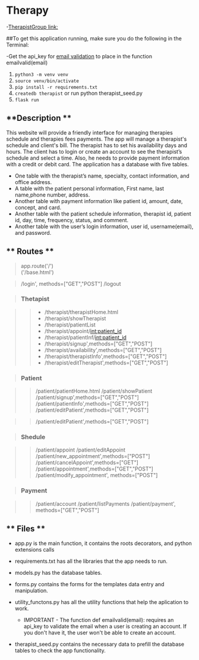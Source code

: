 # Therapy

-[TherapistGroup link:](https://therapistt.herokuapp.com/)

##To get this application running, make sure you do the following in the Terminal:

-Get the api_key for [email validation](https://www.abstractapi.com/email-verification-validation-api) to place in the function emailvalid(email)

1. `python3 -m venv venv`
2. `source venv/bin/activate`
3. `pip install -r requirements.txt`  
4. `createdb therapist` or run python therapist_seed.py
5. `flask run`

## **Description **

This website will provide a friendly interface for managing therapies schedule and therapies fees payments.
The app will manage a therapist's schedule and client's bill. The therapist has to set his availability days and hours. The client has to login or create an account to see the therapist’s schedule and select a time. Also, he needs to provide payment information with a credit or debit card. 
The application has a database with five tables. 
- One table with the therapist’s name, specialty, contact information, and office address. 
- A table with the patient personal information, First name, last name,phone number, address.
- Another table with payment information like patient id, amount, date, concept, and card. 
- Another table with the patient schedule information, therapist id, patient id, day, time, frequency, status, and comment.
- Another table with the user’s login information, user id, username(email), and password.

## ** Routes  **

> app.route('/')  
    ('/base.html')

> /login', methods=["GET","POST"]
> /logout


> ### Thetapist

> > - /therapist/therapistHome.html
> > - /therapist/showTherapist
> > - /therapist/patientList
> > - /therapist/appoint/<int:patient_id>
> > - /therapist/patientInf/<int:patient_id>
> > - /therapist/signup',methods=["GET","POST"]
> > - /therapist/availability',methods=["GET","POST"]
> > - /therapist/therapistInfo',methods=["GET","POST"]
> > - /therapist/editTherapist',methods=["GET","POST"]




> ### Patient 

> > /patient/patientHome.html
> > /patient/showPatient
>>/patient/signup',methods=["GET","POST"]
>>/patient/patientInfo',methods=["GET","POST"]
>>/patient/editPatient',methods=["GET","POST"]

>>/patient/editPatient',methods=["GET","POST"]


> ### Shedule

>>/patient/appoint
>>/patient/editAppoint
>>/patient/new_appointment',methods=["POST"]
>>/patient/cancelAppoint',methods=["GET"]
>>/patient/appointment',methods=["GET","POST"]
>>/patient/modify_appointment', methods=["POST"]


> ### Payment

>>/patient/account
>>/patient/listPayments
>>/patient/payment', methods=["GET","POST"]


##  ** Files ** 

- app.py is the main function, it contains the roots decorators, and python extensions calls 
- requirements.txt has all the libraries that the app needs to run.
- models.py has the database tables.
- forms.py contains the forms for the templates data entry and manipulation.
- utility_functons.py has all the utility functions that help the aplication to work.
  - IMPORTANT - The function def emailvalid(email): requires an api_key to validate the email when a user is creating an account. If you don't have it, the user won't be able to create an account.

- therapist_seed.py contains the necessary data to prefill the database tables to check the app functionality.
